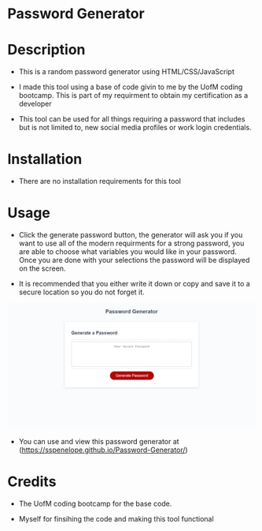 # Password Generator

# Description
- This is a random password generator using HTML/CSS/JavaScript

- I made this tool using a base of code givin to me by the UofM coding bootcamp. This is part of my requirment to obtain my certification as a developer

- This tool can be used for all things requiring a password that includes but is not limited to, new social media profiles or work login credentials.

# Installation
- There are no installation requirements for this tool

# Usage
- Click the generate password button, the generator will ask you if you want to use all of the modern requirments for a strong password, you are able to choose what variables you would like in your password. Once you are done with your selections the password will be displayed on the screen. 

- It is recommended that you either write it down or copy and save it to a secure location so you do not forget it.

![alt text](./assets/images/Password%20Generator.png)

- You can use and view this password generator at (https://sspenelope.github.io/Password-Generator/)



# Credits 
- The UofM coding bootcamp for the base code.

- Myself for finsihing the code and making this tool functional

